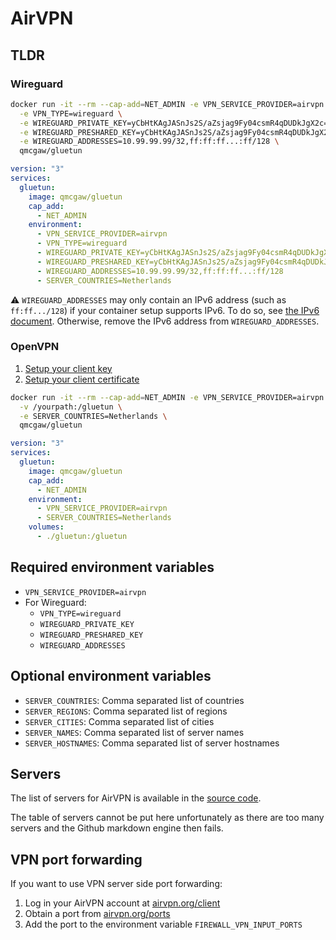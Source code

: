 # AirVPN

## TLDR

### Wireguard

```sh
docker run -it --rm --cap-add=NET_ADMIN -e VPN_SERVICE_PROVIDER=airvpn \
  -e VPN_TYPE=wireguard \
  -e WIREGUARD_PRIVATE_KEY=yCbHtKAgJASnJs2S/aZsjag9Fy04csmR4qDUDkJgX2c= \
  -e WIREGUARD_PRESHARED_KEY=yCbHtKAgJASnJs2S/aZsjag9Fy04csmR4qDUDkJgX2c= \
  -e WIREGUARD_ADDRESSES=10.99.99.99/32,ff:ff:ff...:ff/128 \
  qmcgaw/gluetun
```

```yml
version: "3"
services:
  gluetun:
    image: qmcgaw/gluetun
    cap_add:
      - NET_ADMIN
    environment:
      - VPN_SERVICE_PROVIDER=airvpn
      - VPN_TYPE=wireguard
      - WIREGUARD_PRIVATE_KEY=yCbHtKAgJASnJs2S/aZsjag9Fy04csmR4qDUDkJgX2c=
      - WIREGUARD_PRESHARED_KEY=yCbHtKAgJASnJs2S/aZsjag9Fy04csmR4qDUDkJgX2c=
      - WIREGUARD_ADDRESSES=10.99.99.99/32,ff:ff:ff...:ff/128
      - SERVER_COUNTRIES=Netherlands
```

⚠️ `WIREGUARD_ADDRESSES` may only contain an IPv6 address (such as `ff:ff.../128`) if your container setup supports IPv6. To do so, see [the IPv6 document](https://github.com/qdm12/gluetun-wiki/blob/main/setup/advanced/ipv6.md). Otherwise, remove the IPv6 address from `WIREGUARD_ADDRESSES`.

### OpenVPN

1. [Setup your client key](../advanced/openvpn-client-key.md)
1. [Setup your client certificate](../advanced/openvpn-client-certificate.md)

```sh
docker run -it --rm --cap-add=NET_ADMIN -e VPN_SERVICE_PROVIDER=airvpn \
  -v /yourpath:/gluetun \
  -e SERVER_COUNTRIES=Netherlands \
  qmcgaw/gluetun
```

```yml
version: "3"
services:
  gluetun:
    image: qmcgaw/gluetun
    cap_add:
      - NET_ADMIN
    environment:
      - VPN_SERVICE_PROVIDER=airvpn
      - SERVER_COUNTRIES=Netherlands
    volumes:
      - ./gluetun:/gluetun
```

## Required environment variables

- `VPN_SERVICE_PROVIDER=airvpn`
- For Wireguard:
  - `VPN_TYPE=wireguard`
  - `WIREGUARD_PRIVATE_KEY`
  - `WIREGUARD_PRESHARED_KEY`
  - `WIREGUARD_ADDRESSES`

## Optional environment variables

- `SERVER_COUNTRIES`: Comma separated list of countries
- `SERVER_REGIONS`: Comma separated list of regions
- `SERVER_CITIES`: Comma separated list of cities
- `SERVER_NAMES`: Comma separated list of server names
- `SERVER_HOSTNAMES`: Comma separated list of server hostnames

## Servers

The list of servers for AirVPN is available in the [source code](https://github.com/qdm12/gluetun/blob/master/internal/storage/servers.json).

The table of servers cannot be put here unfortunately as there are too many servers and the Github markdown engine then fails.

## VPN port forwarding

If you want to use VPN server side port forwarding:

1. Log in your AirVPN account at [airvpn.org/client](https://airvpn.org/client/)
1. Obtain a port from [airvpn.org/ports](https://airvpn.org/ports/)
1. Add the port to the environment variable `FIREWALL_VPN_INPUT_PORTS`
